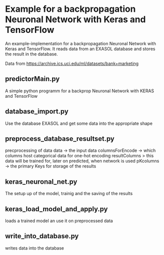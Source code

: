 
# Example for a backpropagation Neuronal Network with Keras and TensorFlow
An example-implementation for a backpropagation Neuronal Network with Keras and TensorFlow. It reads data from an EXASOL database and stores the result in the database.

Data from https://archive.ics.uci.edu/ml/datasets/bank+marketing

## predictorMain.py
A simple python programm for a backprop Neuronal Network with
KERAS and TensorFlow

## database_import.py
Use the database EXASOL and get some data into the appropriate shape

## preprocess_database_resultset.py
precprocessing of data
data -> the input data
columnsForEncode -> which columns host categorical data for one-hot encoding
resultColumns > this data will be trained for, later on predicted, when network is used
pKcolumns -> the primary Keys for storage of the results

## keras_neuronal_net.py
The setup up of the model, trainig and 
the saving of the results

## keras_load_model_and_apply.py
loads a trained model an use it on preprocessed data

## write_into_database.py
writes data into the database

